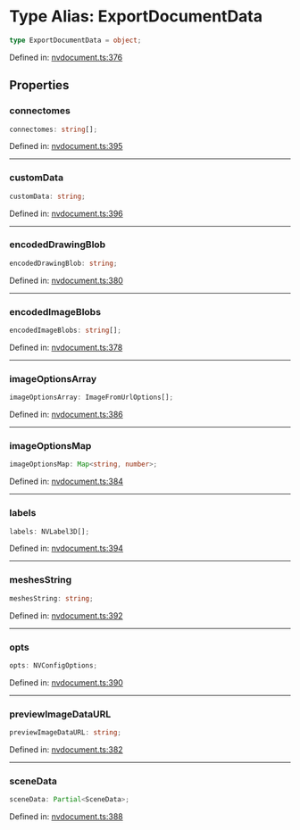 # Type Alias: ExportDocumentData

```ts
type ExportDocumentData = object;
```

Defined in: [nvdocument.ts:376](https://github.com/niivue/niivue/blob/main/packages/niivue/src/nvdocument.ts#L376)

## Properties

### connectomes

```ts
connectomes: string[];
```

Defined in: [nvdocument.ts:395](https://github.com/niivue/niivue/blob/main/packages/niivue/src/nvdocument.ts#L395)

---

### customData

```ts
customData: string;
```

Defined in: [nvdocument.ts:396](https://github.com/niivue/niivue/blob/main/packages/niivue/src/nvdocument.ts#L396)

---

### encodedDrawingBlob

```ts
encodedDrawingBlob: string;
```

Defined in: [nvdocument.ts:380](https://github.com/niivue/niivue/blob/main/packages/niivue/src/nvdocument.ts#L380)

---

### encodedImageBlobs

```ts
encodedImageBlobs: string[];
```

Defined in: [nvdocument.ts:378](https://github.com/niivue/niivue/blob/main/packages/niivue/src/nvdocument.ts#L378)

---

### imageOptionsArray

```ts
imageOptionsArray: ImageFromUrlOptions[];
```

Defined in: [nvdocument.ts:386](https://github.com/niivue/niivue/blob/main/packages/niivue/src/nvdocument.ts#L386)

---

### imageOptionsMap

```ts
imageOptionsMap: Map<string, number>;
```

Defined in: [nvdocument.ts:384](https://github.com/niivue/niivue/blob/main/packages/niivue/src/nvdocument.ts#L384)

---

### labels

```ts
labels: NVLabel3D[];
```

Defined in: [nvdocument.ts:394](https://github.com/niivue/niivue/blob/main/packages/niivue/src/nvdocument.ts#L394)

---

### meshesString

```ts
meshesString: string;
```

Defined in: [nvdocument.ts:392](https://github.com/niivue/niivue/blob/main/packages/niivue/src/nvdocument.ts#L392)

---

### opts

```ts
opts: NVConfigOptions;
```

Defined in: [nvdocument.ts:390](https://github.com/niivue/niivue/blob/main/packages/niivue/src/nvdocument.ts#L390)

---

### previewImageDataURL

```ts
previewImageDataURL: string;
```

Defined in: [nvdocument.ts:382](https://github.com/niivue/niivue/blob/main/packages/niivue/src/nvdocument.ts#L382)

---

### sceneData

```ts
sceneData: Partial<SceneData>;
```

Defined in: [nvdocument.ts:388](https://github.com/niivue/niivue/blob/main/packages/niivue/src/nvdocument.ts#L388)
